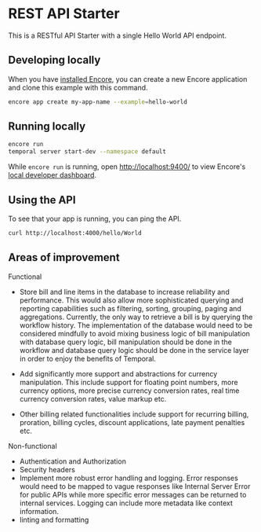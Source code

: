 # REST API Starter

This is a RESTful API Starter with a single Hello World API endpoint.

## Developing locally

When you have [installed Encore](https://encore.dev/docs/install), you can create a new Encore application and clone this example with this command.

```bash
encore app create my-app-name --example=hello-world
```

## Running locally
```bash
encore run
temporal server start-dev --namespace default
```

While `encore run` is running, open [http://localhost:9400/](http://localhost:9400/) to view Encore's [local developer dashboard](https://encore.dev/docs/observability/dev-dash).

## Using the API

To see that your app is running, you can ping the API.

```bash
curl http://localhost:4000/hello/World
```

## Areas of improvement
Functional
- Store bill and line items in the database to increase reliability and performance. This would also allow more sophisticated querying and reporting capabilities such as filtering, sorting, grouping, paging and aggregations. Currently, the only way to retrieve a bill is by querying the workflow history. The implementation of the database would need to be considered mindfully to avoid mixing business logic of bill manipulation with database query logic, bill manipulation should be done in the workflow and database query logic should be done in the service layer in order to enjoy the benefits of Temporal.

- Add significantly more support and abstractions for currency manipulation. This include support for floating point numbers, more currency options, more precise currency conversion rates, real time currency conversion rates, value markup etc.

- Other billing related functionalities include support for recurring billing, proration, billing cycles, discount applications, late payment penalties etc.


Non-functional
- Authentication and Authorization
- Security headers
- Implement more robust error handling and logging. Error responses would need to be mapped to vague responses like Internal Server Error for public APIs while more specific error messages can be returned to internal services. Logging can include more metadata like context information.
- linting and formatting
